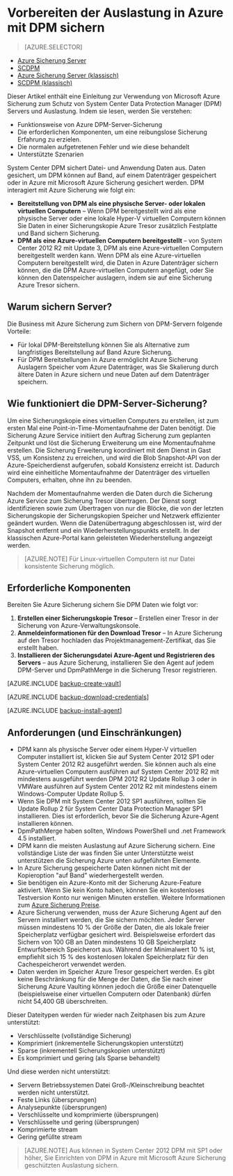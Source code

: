 <properties
    pageTitle="Einführung in Azure DPM Sicherung | Microsoft Azure"
    description="Einführung in die DPM-Servern mithilfe des Diensts für Azure Sicherung sichern"
    services="backup"
    documentationCenter=""
    authors="Nkolli1"
    manager="shreeshd"
    editor=""
    keywords="System Center Data Protection Manager, Daten Schutz-Manager und Dpm Sicherung"/>

<tags
    ms.service="backup"
    ms.workload="storage-backup-recovery"
    ms.tgt_pltfrm="na"
    ms.devlang="na"
    ms.topic="article"
    ms.date="08/21/2016"
    ms.author="trinadhk;giridham;jimpark;markgal"/>

# <a name="preparing-to-back-up-workloads-to-azure-with-dpm"></a>Vorbereiten der Auslastung in Azure mit DPM sichern

> [AZURE.SELECTOR]
- [Azure Sicherung Server](backup-azure-microsoft-azure-backup.md)
- [SCDPM](backup-azure-dpm-introduction.md)
- [Azure Sicherung Server (klassisch)](backup-azure-microsoft-azure-backup-classic.md)
- [SCDPM (klassisch)](backup-azure-dpm-introduction-classic.md)


Dieser Artikel enthält eine Einleitung zur Verwendung von Microsoft Azure Sicherung zum Schutz von System Center Data Protection Manager (DPM) Servers und Auslastung. Indem sie lesen, werden Sie verstehen:

- Funktionsweise von Azure DPM-Server-Sicherung
- Die erforderlichen Komponenten, um eine reibungslose Sicherung Erfahrung zu erzielen.
- Die normalen aufgetretenen Fehler und wie diese behandelt
- Unterstützte Szenarien

System Center DPM sichert Datei- und Anwendung Daten aus. Daten gesichert, um DPM können auf Band, auf einem Datenträger gespeichert oder in Azure mit Microsoft Azure Sicherung gesichert werden. DPM interagiert mit Azure Sicherung wie folgt ein:

- **Bereitstellung von DPM als eine physische Server- oder lokalen virtuellen Computern** – Wenn DPM bereitgestellt wird als eine physische Server oder eine lokale Hyper-V virtuellen Computern können Sie Daten in einer Sicherungskopie Azure Tresor zusätzlich Festplatte und Band sichern Sicherung.
- **DPM als eine Azure-virtuellen Computern bereitgestellt** – von System Center 2012 R2 mit Update 3, DPM als eine Azure-virtuellen Computern bereitgestellt werden kann. Wenn DPM als eine Azure-virtuellen Computern bereitgestellt wird, die Daten in Azure Datenträger sichern können, die die DPM Azure-virtuellen Computern angefügt, oder Sie können den Datenspeicher auslagern, indem sie auf eine Sicherung Azure Tresor sichern.

## <a name="why-backup-your-dpm-servers"></a>Warum sichern Server?

Die Business mit Azure Sicherung zum Sichern von DPM-Servern folgende Vorteile:

- Für lokal DPM-Bereitstellung können Sie als Alternative zum langfristiges Bereitstellung auf Band Azure Sicherung.
- Für DPM Bereitstellungen in Azure ermöglicht Azure Sicherung Auslagern Speicher vom Azure Datenträger, was Sie Skalierung durch ältere Daten in Azure sichern und neue Daten auf dem Datenträger speichern.

## <a name="how-does-dpm-server-backup-work"></a>Wie funktioniert die DPM-Server-Sicherung?
Um eine Sicherungskopie eines virtuellen Computers zu erstellen, ist zum ersten Mal eine Point-in-Time-Momentaufnahme der Daten benötigt. Die Sicherung Azure Service initiiert den Auftrag Sicherung zum geplanten Zeitpunkt und löst die Sicherung Erweiterung um eine Momentaufnahme erstellen. Die Sicherung Erweiterung koordiniert mit dem Dienst in Gast VSS, um Konsistenz zu erreichen, und wird die Blob Snapshot-API von der Azure-Speicherdienst aufgerufen, sobald Konsistenz erreicht ist. Dadurch wird eine einheitliche Momentaufnahme der Datenträger des virtuellen Computers, erhalten, ohne ihn zu beenden.

Nachdem der Momentaufnahme werden die Daten durch die Sicherung Azure Service zum Sicherung Tresor übertragen. Der Dienst sorgt identifizieren sowie zum Übertragen von nur die Blöcke, die von der letzten Sicherungskopie der Sicherungskopien Speicher und Netzwerk effizienter geändert wurden. Wenn die Datenübertragung abgeschlossen ist, wird der Snapshot entfernt und ein Wiederherstellungspunkts erstellt. In der klassischen Azure-Portal kann geleisteten Wiederherstellung angezeigt werden.

>[AZURE.NOTE] Für Linux-virtuellen Computern ist nur Datei konsistente Sicherung möglich.

## <a name="prerequisites"></a>Erforderliche Komponenten
Bereiten Sie Azure Sicherung sichern Sie DPM Daten wie folgt vor:

1. **Erstellen einer Sicherungskopie Tresor** – Erstellen einer Tresor in der Sicherung von Azure-Verwaltungskonsole.
2. **Anmeldeinformationen für den Download Tresor** – In Azure Sicherung auf den Tresor hochladen das Projektmanagement-Zertifikat, das Sie erstellt haben.
3. **Installieren der Sicherungsdatei Azure-Agent und Registrieren des Servers** – aus Azure Sicherung, installieren Sie den Agent auf jedem DPM-Server und DpmPathMerge in die Sicherung Tresor registrieren.

[AZURE.INCLUDE [backup-create-vault](../../includes/backup-create-vault.md)]

[AZURE.INCLUDE [backup-download-credentials](../../includes/backup-download-credentials.md)]

[AZURE.INCLUDE [backup-install-agent](../../includes/backup-install-agent.md)]


## <a name="requirements-and-limitations"></a>Anforderungen (und Einschränkungen)

- DPM kann als physische Server oder einem Hyper-V virtuellen Computer installiert ist, klicken Sie auf System Center 2012 SP1 oder System Center 2012 R2 ausgeführt werden. Sie können auch als eine Azure-virtuellen Computern ausführen auf System Center 2012 R2 mit mindestens ausgeführt werden DPM 2012 R2 Update Rollup 3 oder in VMWare ausführen auf System Center 2012 R2 mit mindestens einem Windows-Computer Update Rollup 5.
- Wenn Sie DPM mit System Center 2012 SP1 ausführen, sollten Sie Update Rollup 2 für System Center Data Protection Manager SP1 installieren. Dies ist erforderlich, bevor Sie die Sicherung Azure-Agent installieren können.
- DpmPathMerge haben sollten, Windows PowerShell und .net Framework 4.5 installiert.
- DPM kann die meisten Auslastung auf Azure Sicherung sichern. Eine vollständige Liste der was finden Sie unter Unterstützte weist unterstützen die Sicherung Azure unten aufgeführten Elemente.
- In Azure Sicherung gespeicherte Daten können nicht mit der Kopieroption "auf Band" wiederhergestellt werden.
- Sie benötigen ein Azure-Konto mit der Sicherung Azure-Feature aktiviert. Wenn Sie kein Konto haben, können Sie ein kostenloses Testversion Konto nur wenigen Minuten erstellen. Weitere Informationen zum [Azure Sicherung Preise](https://azure.microsoft.com/pricing/details/backup/).
- Azure Sicherung verwenden, muss der Azure Sicherung Agent auf den Servern installiert werden, die Sie sichern möchten. Jeder Server müssen mindestens 10 % der Größe der Daten, die als lokale freier Speicherplatz verfügbar gesichert wird. Beispielsweise erfordert das Sichern von 100 GB an Daten mindestens 10 GB Speicherplatz Entwurfsbereich Speicherort aus. Während der Minimalwert 10 % ist, empfiehlt sich 15 % des kostenlosen lokalen Speicherplatz für den Cachespeicherort verwendet werden.
- Daten werden im Speicher Azure Tresor gespeichert werden. Es gibt keine Beschränkung für die Menge der Daten, die Sie nach einer Sicherung Azure Vaulting können jedoch die Größe einer Datenquelle (beispielsweise einer virtuellen Computern oder Datenbank) dürfen nicht 54,400 GB überschreiten.

Dieser Dateitypen werden für wieder nach Zeitphasen bis zum Azure unterstützt:

- Verschlüsselte (vollständige Sicherung)
- Komprimiert (inkrementelle Sicherungskopien unterstützt)
- Sparse (inkrementell Sicherungskopien unterstützt)
- Es komprimiert und gering (als Sparse behandelt)

Und diese werden nicht unterstützt:

- Servern Betriebssystemen Datei Groß-/Kleinschreibung beachtet werden nicht unterstützt.
- Feste Links (übersprungen)
- Analysepunkte (übersprungen)
- Verschlüsselte und komprimierte (übersprungen)
- Verschlüsselte und gering (übersprungen)
- Komprimierte stream
- Gering gefüllte stream

>[AZURE.NOTE] Aus können in System Center 2012 DPM mit SP1 oder höher, Sie Einrichten von DPM in Azure mit Microsoft Azure Sicherung geschützten Auslastung sichern.
